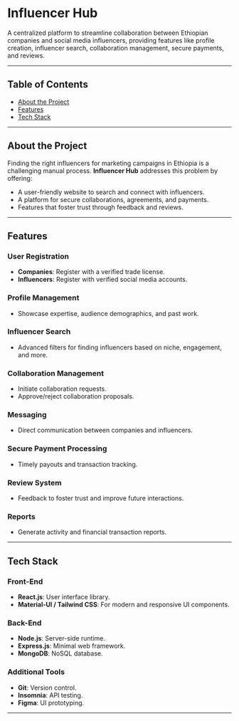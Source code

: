 # Influencer Hub

A centralized platform to streamline collaboration between Ethiopian companies and social media influencers, providing features like profile creation, influencer search, collaboration management, secure payments, and reviews.

---

## Table of Contents
- [About the Project](#about-the-project)
- [Features](#features)
- [Tech Stack](#tech-stack)

---

## About the Project

Finding the right influencers for marketing campaigns in Ethiopia is a challenging manual process. **Influencer Hub** addresses this problem by offering:
- A user-friendly website to search and connect with influencers.
- A platform for secure collaborations, agreements, and payments.
- Features that foster trust through feedback and reviews.

---

## Features

### User Registration
- **Companies**: Register with a verified trade license.
- **Influencers**: Register with verified social media accounts.

### Profile Management
- Showcase expertise, audience demographics, and past work.

### Influencer Search
- Advanced filters for finding influencers based on niche, engagement, and more.

### Collaboration Management
- Initiate collaboration requests.
- Approve/reject collaboration proposals.

### Messaging
- Direct communication between companies and influencers.

### Secure Payment Processing
- Timely payouts and transaction tracking.

### Review System
- Feedback to foster trust and improve future interactions.

### Reports
- Generate activity and financial transaction reports.

---

## Tech Stack

### Front-End
- **React.js**: User interface library.
- **Material-UI / Tailwind CSS**: For modern and responsive UI components.

### Back-End
- **Node.js**: Server-side runtime.
- **Express.js**: Minimal web framework.
- **MongoDB**: NoSQL database.

### Additional Tools
- **Git**: Version control.
- **Insomnia**: API testing.
- **Figma**: UI prototyping.

---

